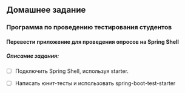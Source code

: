 ## Домашнее задание
### Программа по проведению тестирования студентов
#### Перевести приложение для проведения опросов на Spring Shell

##### Описание задания:
- [ ] Подключить Spring Shell, используя starter.
- [ ] Написать юнит-тесты и использовать spring-boot-test-starter






